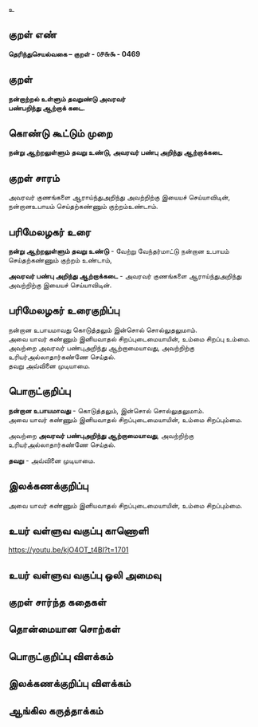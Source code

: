 உ

## குறள் எண் 

**தெரிந்துசெயல்வகை – குறள் - ௦௪௬௯ - 0469** 

## குறள் 

**நன்றாற்றல் உள்ளும் தவறுண்டு அவரவர்  
பண்பறிந்து ஆற்றாக் கடை.**

## கொண்டு கூட்டும் முறை

**நன்று ஆற்றலுள்ளும் தவறு உண்டு, அவரவர் பண்பு அறிந்து ஆற்றாக்கடை** 

## குறள் சாரம் 

அவரவர் குணங்களை ஆராய்ந்துஅறிந்து அவற்றிற்கு இயையச் செய்யாவிடின்,   
நன்றானஉபாயம் செய்தற்கண்ணும் குற்றம்உண்டாம்.  

## பரிமேலழகர் உரை

**நன்று ஆற்றலுள்ளும் தவறு உண்டு** - வேற்று வேந்தர்மாட்டு நன்றான உபாயம் செய்தற்கண்ணும் குற்றம் உண்டாம்,  

**அவரவர் பண்பு அறிந்து ஆற்றாக்கடை** - அவரவர் குணங்களை ஆராய்ந்துஅறிந்து அவற்றிற்கு இயையச் செய்யாவிடின்.   

## பரிமேலழகர் உரைகுறிப்பு   

நன்றான உபாயமாவது கொடுத்தலும் இன்சொல் சொல்லுதலுமாம்.  
அவை யாவர் கண்ணும் இனியவாதல் சிறப்புடைமையாயின், உம்மை சிறப்பு உம்மை.  
அவற்றை அவரவர் பண்புஅறிந்து ஆற்றாமையாவது, அவற்றிற்கு உரியர்அல்லாதார்கண்ணே செய்தல்.  
தவறு அவ்வினை முடியாமை.  

## பொருட்குறிப்பு 

**நன்றான உபாயமாவது** - கொடுத்தலும், இன்சொல் சொல்லுதலுமாம்.  
அவை யாவர் கண்ணும் இனியவாதல் சிறப்புடைமையாயின், உம்மை சிறப்பும்மை.

அவற்றை **அவரவர் பண்புஅறிந்து ஆற்றாமையாவது**, அவற்றிற்கு உரியர்அல்லாதார்கண்ணே செய்தல். 

**தவறு** - அவ்வினை முடியாமை.  

## இலக்கணக்குறிப்பு  

அவை யாவர் கண்ணும் இனியவாதல் சிறப்புடைமையாயின், உம்மை சிறப்பும்மை.    

## உயர் வள்ளுவ வகுப்பு காணொளி

https://youtu.be/kjO4OT_t4BI?t=1701

## உயர் வள்ளுவ வகுப்பு ஒலி அமைவு 

 
## குறள் சார்ந்த கதைகள் 


## தொன்மையான சொற்கள்


## பொருட்குறிப்பு விளக்கம்


## இலக்கணக்குறிப்பு விளக்கம்


## ஆங்கில கருத்தாக்கம் 


